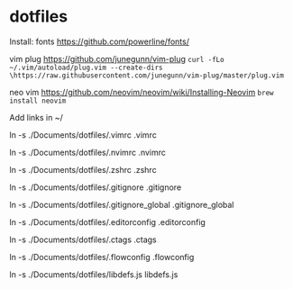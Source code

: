 # dotfiles
Install:
fonts https://github.com/powerline/fonts/


vim plug https://github.com/junegunn/vim-plug
```curl -fLo ~/.vim/autoload/plug.vim --create-dirs \https://raw.githubusercontent.com/junegunn/vim-plug/master/plug.vim```


neo vim https://github.com/neovim/neovim/wiki/Installing-Neovim
```brew install neovim```

Add links in ~/


ln -s  ./Documents/dotfiles/.vimrc .vimrc


ln -s ./Documents/dotfiles/.nvimrc .nvimrc


ln -s ./Documents/dotfiles/.zshrc .zshrc


ln -s ./Documents/dotfiles/.gitignore .gitignore


ln -s ./Documents/dotfiles/.gitignore_global .gitignore_global


ln -s ./Documents/dotfiles/.editorconfig .editorconfig


ln -s ./Documents/dotfiles/.ctags .ctags


ln -s ./Documents/dotfiles/.flowconfig .flowconfig


ln -s ./Documents/dotfiles/libdefs.js libdefs.js
